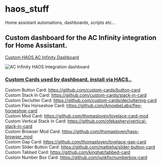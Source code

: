 # haos_stuff
Home assistant automations, dashboards, scripts etc...

## Custom dashboard for the AC Infinity integration for Home Assistant.
[Custom HAOS AC Infinity Dashboard](https://github.com/magikh0e/haos_stuff/blob/main/acinfinity_integration_dashboard)

![AC Infinity HAOS Integration dashboard](https://github.com/magikh0e/haos_stuff/blob/main/ACInfinity%20Dashboard%20%E2%80%93%20Home%20Assistant.png?raw=true)


### <ins>Custom Cards used by dashboard, install via HACS..</ins>


Custom Button Card: https://github.com/custom-cards/button-card  
Custom Stack In Card: https://github.com/custom-cards/stack-in-card  
Custom Declutter Card: https://github.com/custom-cards/decluttering-card  
Custom Flex Horseshoe Card: https://github.com/AmoebeLabs/flex-horseshoe-card  
Custom Mod Card: https://github.com/thomasloven/lovelace-card-mod  
Custom Vertical Stack In Card: https://github.com/ofekashery/vertical-stack-in-card  
Custom Browser Mod Card: https://github.com/thomasloven/hass-browser_mod  
Custom Gap Card: https://github.com/thomasloven/lovelace-gap-card  
Custom Slider Button Card: https://github.com/mattieha/slider-button-card  
Custom Tabbed Card: https://github.com/kinghat/tabbed-card  
Custom Number Box Card: https://github.com/junkfix/numberbox-card  

